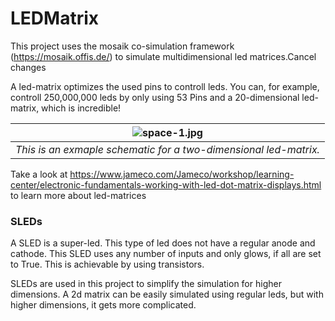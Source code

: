 # LEDMatrix

This project uses the mosaik co-simulation framework (https://mosaik.offis.de/) to simulate multidimensional led matrices.Cancel changes

A led-matrix optimizes the used pins to controll leds. You can, for example, controll 250,000,000 leds by only using 53 Pins and a 20-dimensional led-matrix, which is incredible! 

| ![space-1.jpg](https://www.jameco.com/Jameco/workshop/learning-center/electronic-fundamentals-working-with-led-dot-matrix-displays-fig3.jpg) | 
|:--:| 
| *This is an exmaple schematic for a two-dimensional led-matrix.* |

Take a look at https://www.jameco.com/Jameco/workshop/learning-center/electronic-fundamentals-working-with-led-dot-matrix-displays.html to learn more about led-matrices

### SLEDs
A SLED is a super-led. This type of led does not have a regular anode and cathode.
This SLED uses any number of inputs and only glows, if all are set to True.
This is achievable by using transistors.

SLEDs are used in this project to simplify the simulation for higher dimensions. A 2d matrix can be easily simulated using regular leds, but with higher dimensions, it gets more complicated. 
